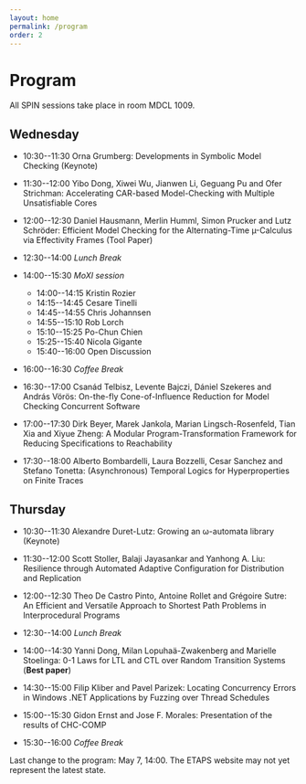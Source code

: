 ```yaml
---
layout: home
permalink: /program
order: 2
---
```


# Program

All SPIN sessions take place in room MDCL 1009.

## Wednesday

- 10:30--11:30 Orna Grumberg: Developments in Symbolic Model Checking (Keynote)
- 11:30--12:00 Yibo Dong, Xiwei Wu, Jianwen Li, Geguang Pu and Ofer Strichman: Accelerating CAR-based Model-Checking with Multiple Unsatisfiable Cores
- 12:00--12:30 Daniel Hausmann, Merlin Humml, Simon Prucker and Lutz Schröder: Efficient Model Checking for the Alternating-Time µ-Calculus via Effectivity Frames (Tool Paper)
- 12:30--14:00 *Lunch Break*

- 14:00--15:30 *MoXI session*
  - 14:00--14:15 Kristin Rozier
  - 14:15--14:45 Cesare Tinelli
  - 14:45--14:55 Chris Johannsen
  - 14:55--15:10 Rob Lorch
  - 15:10--15:25 Po-Chun Chien
  - 15:25--15:40 Nicola Gigante
  - 15:40--16:00 Open Discussion

- 16:00--16:30 *Coffee Break*

- 16:30--17:00 Csanád Telbisz, Levente Bajczi, Dániel Szekeres and András Vörös: On-the-fly Cone-of-Influence Reduction for Model Checking Concurrent Software
- 17:00--17:30 Dirk Beyer, Marek Jankola, Marian Lingsch-Rosenfeld, Tian Xia and Xiyue Zheng: A Modular Program-Transformation Framework for Reducing Specifications to Reachability
- 17:30--18:00 Alberto Bombardelli, Laura Bozzelli, Cesar Sanchez and Stefano Tonetta: (Asynchronous) Temporal Logics for Hyperproperties on Finite Traces

## Thursday

- 10:30--11:30 Alexandre Duret-Lutz: Growing an ω-automata library (Keynote)
- 11:30--12:00 Scott Stoller, Balaji Jayasankar and Yanhong A. Liu: Resilience through Automated Adaptive Configuration for Distribution and Replication
- 12:00--12:30 Theo De Castro Pinto, Antoine Rollet and Grégoire Sutre: An Efficient and Versatile Approach to Shortest Path Problems in Interprocedural Programs
- 12:30--14:00 *Lunch Break*

- 14:00--14:30 Yanni Dong, Milan Lopuhaä-Zwakenberg and Marielle Stoelinga: 0-1 Laws for LTL and CTL over Random Transition Systems (**Best paper**)
- 14:30--15:00 Filip Kliber and Pavel Parizek: Locating Concurrency Errors in Windows .NET Applications by Fuzzing over Thread Schedules
- 15:00--15:30 Gidon Ernst and Jose F. Morales: Presentation of the results of CHC-COMP

- 15:30--16:00 *Coffee Break*

Last change to the program: May 7, 14:00. The ETAPS website may not yet represent the latest state.